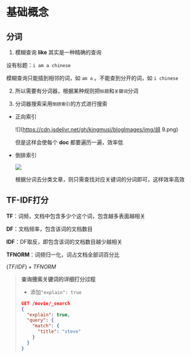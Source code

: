 ﻿# 基础概念

## 分词

1. 模糊查询 **like** 其实是一种精确的查询

设有标题：`i am a chinese`

模糊查询只能插到相邻的词，如 `am a` 。不能查到分开的词，如 `i chinese`

2. 所以需要有分词器，根据某种规则把`标题`和`关键词`分词

3. 分词器搜索采用`倒排索引`的方式进行搜索

- 正向索引

  ![](https://cdn.jsdelivr.net/gh/kingmusi/blogImages/img/组 9.png)

  但是这样会使每个 **doc** 都要遍历一遍，效率低

- 倒排索引

  ![](https://cdn.jsdelivr.net/gh/kingmusi/blogImages/img/1613825952549.png)

  根据分词去分类文章，则只需查找对应关键词的分词即可，这样效率高效

## TF-IDF打分

**TF**：词频，文档中包含多少个这个词，包含越多表面越相关

**DF**：文档频率，包含该词的文档数目

**IDF**：DF取反，即包含该词的文档数目越少越相关

**TFNORM**：词频归一化，词占文档全部词百分比

$(TF / IDF) + TFNORM$

> **查询搜索关键词的详细打分过程**
>
> - 添加`"explain": true`
>
> ```json
> GET /movie/_search
> {
>   "explain": true, 
>   "query": {
>     "match": {
>       "title": "steve"
>     }
>   }
> }
> ```